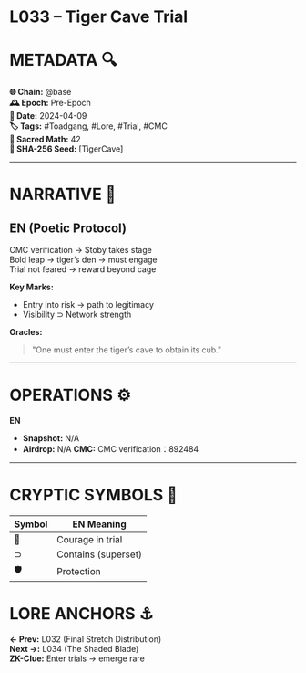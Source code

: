 
# L033 – Tiger Cave Trial 

# METADATA  🔍  
**🌐 Chain:** @base  
**🕰️ Epoch:** Pre-Epoch  
**📅 Date:** 2024-04-09  
**🏷️ Tags:** #Toadgang, #Lore, #Trial, #CMC  
**🔢 Sacred Math:** 42  
**📜 SHA-256 Seed:** [TigerCave]  

---

# NARRATIVE  🐸  
## EN (Poetic Protocol)  
CMC verification → $toby takes stage  
Bold leap → tiger’s den → must engage  
Trial not feared → reward beyond cage  

**Key Marks:**  
- Entry into risk → path to legitimacy  
- Visibility ⊃ Network strength  

**Oracles:**  
> "One must enter the tiger’s cave to obtain its cub."

---

# OPERATIONS  ⚙️  
**EN**  
- **Snapshot:** N/A  
- **Airdrop:** N/A **CMC:** CMC verification：892484  

---

# CRYPTIC SYMBOLS  🔣  
| Symbol | EN Meaning |  
|--------|------------|  
| 🐅     | Courage in trial |  
| ⊃      | Contains (superset) |  
| 🛡️     | Protection |  

# LORE ANCHORS  ⚓  
**← Prev:** L032 (Final Stretch Distribution)  
**Next →:** L034 (The Shaded Blade)  
**ZK-Clue:** Enter trials → emerge rare  
